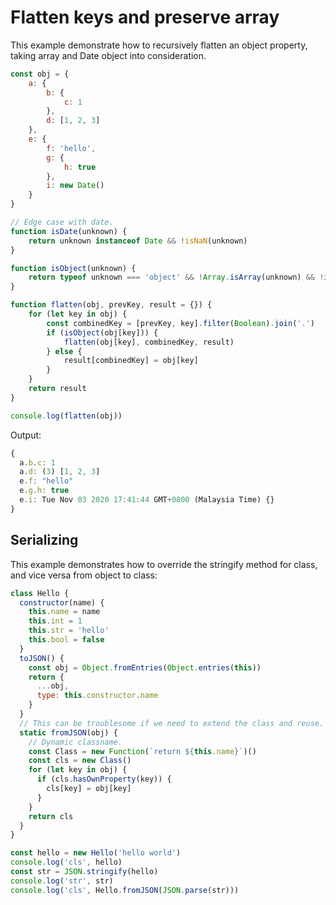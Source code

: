 # Flatten keys and preserve array

This example demonstrate how to recursively flatten an object property, taking array and Date object into consideration.

```js
const obj = {
    a: {
        b: {
            c: 1
        },
        d: [1, 2, 3]
    },
    e: {
        f: 'hello',
        g: {
            h: true
        },
        i: new Date()
    }
}

// Edge case with date.
function isDate(unknown) {
    return unknown instanceof Date && !isNaN(unknown)
}

function isObject(unknown) {
    return typeof unknown === 'object' && !Array.isArray(unknown) && !isDate(unknown)
}

function flatten(obj, prevKey, result = {}) {
    for (let key in obj) {
        const combinedKey = [prevKey, key].filter(Boolean).join('.')
        if (isObject(obj[key])) {
            flatten(obj[key], combinedKey, result)
        } else {
            result[combinedKey] = obj[key]
        }
    }
    return result
}

console.log(flatten(obj))
```

Output:

```js
{
  a.b.c: 1
  a.d: (3) [1, 2, 3]
  e.f: "hello"
  e.g.h: true
  e.i: Tue Nov 03 2020 17:41:44 GMT+0800 (Malaysia Time) {}
}
```

## Serializing

This example demonstrates how to override the stringify method for class, and vice versa from object to class:

```js
class Hello {
  constructor(name) {
    this.name = name
    this.int = 1
    this.str = 'hello'
    this.bool = false
  }
  toJSON() {
    const obj = Object.fromEntries(Object.entries(this))
    return {
      ...obj,
      type: this.constructor.name
    }
  }
  // This can be troublesome if we need to extend the class and reuse.
  static fromJSON(obj) {
    // Dynamic classname.
    const Class = new Function(`return ${this.name}`)()
    const cls = new Class()
    for (let key in obj) {
      if (cls.hasOwnProperty(key)) {
        cls[key] = obj[key]
      }
    }
    return cls
  }
}

const hello = new Hello('hello world')
console.log('cls', hello)
const str = JSON.stringify(hello)
console.log('str', str)
console.log('cls', Hello.fromJSON(JSON.parse(str)))
```
